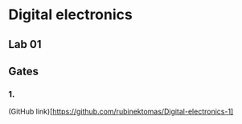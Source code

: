 # Digital electronics
## Lab 01
## Gates

### 1.

(GitHub link)[https://github.com/rubinektomas/Digital-electronics-1]

